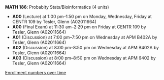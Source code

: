 **MATH 186**: Probablty Stats/Bioinformatics (4 units)

- **A00** (Lecture) at 1:00 pm–1:50 pm on Monday, Wednesday, Friday at CENTR 109 by Tesler, Glenn (A02011664)
- **A00** (Final Exam) at 11:30 am–2:29 pm on Friday at CENTR 109 by Tesler, Glenn (A02011664)
- **A01** (Discussion) at 7:00 pm–7:50 pm on Wednesday at APM B402A by Tesler, Glenn (A02011664)
- **A02** (Discussion) at 8:00 pm–8:50 pm on Wednesday at APM B402A by Tesler, Glenn (A02011664)
- **A03** (Discussion) at 8:00 pm–8:50 pm on Wednesday at APM 6402 by Tesler, Glenn (A02011664)

[Enrollment numbers over time](./MATH186.tsv)
